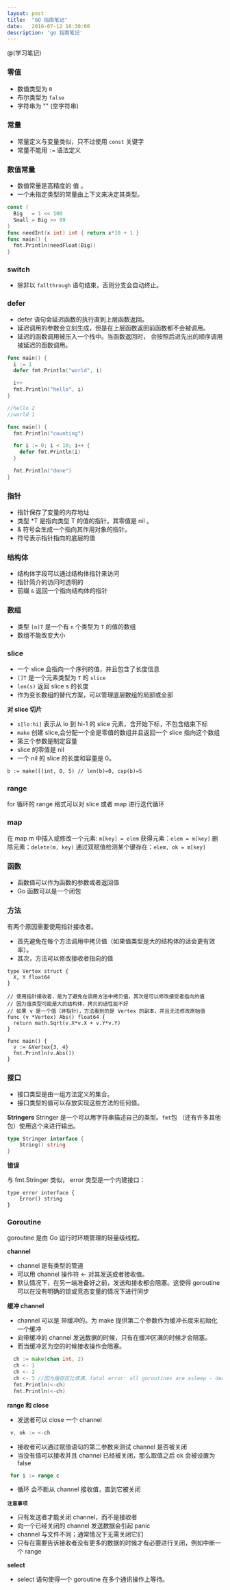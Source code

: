 ```yaml
---
layout: post
title:  "GO 指南笔记"
date:   2016-07-12 18:30:00
description: 'go 指南笔记'
---
```


@(学习笔记)

### **零值**
- 数值类型为 `0`
- 布尔类型为 `false`
- 字符串为 "" (空字符串)

###  **常量**
- 常量定义与变量类似，只不过使用 `const` 关键字
- 常量不能用 `:=` 语法定义

### **数值常量**
- 数值常量是高精度的 值 。
- 一个未指定类型的常量由上下文来决定其类型。

``` go
const (
  Big   = 1 << 100
  Small = Big >> 99
)
func needInt(x int) int { return x*10 + 1 }
func main() {
  fmt.Println(needFloat(Big))
}
```

### **switch**
- 除非以 `fallthrough` 语句结束，否则分支会自动终止。

### **defer**
- defer 语句会延迟函数的执行直到上层函数返回。
- 延迟调用的参数会立刻生成，但是在上层函数返回前函数都不会被调用。
- 延迟的函数调用被压入一个栈中。当函数返回时， 会按照后进先出的顺序调用被延迟的函数调用。

``` go
func main() {
  i := 1
  defer fmt.Println("world", i)

  i++
  fmt.Println("hello", i)
}

//hello 2
//world 1
```

```go
func main() {
  fmt.Println("counting")

  for i := 0; i < 10; i++ {
    defer fmt.Println(i)
  }

  fmt.Println("done")
}
```

### 指针

- 指针保存了变量的内存地址
- 类型 *T 是指向类型 T 的值的指针。其零值是 nil 。
- & 符号会生成一个指向其作用对象的指针。
- 符号表示指针指向的底层的值


### **结构体**

- 结构体字段可以通过结构体指针来访问
- 指针简介的访问时透明的
- 前缀 `&` 返回一个指向结构体的指针

### **数组**

- 类型 `[n]T` 是一个有 `n` 个类型为 `T` 的值的数组
- 数组不能改变大小

### **slice**

- 一个 slice 会指向一个序列的值，并且包含了长度信息
- `[]T` 是一个元素类型为 `T` 的 `slice`
- `len(s)` 返回 slice s 的长度
- 作为变长数组的替代方案，可以管理底层数组的局部或全部

**对 slice 切片**

- `s[lo:hi]` 表示从 lo 到 hi-1 的 slice 元素，含开始下标，不包含结束下标
- `make` 创建 slice,会分配一个全是零值的数组并且返回一个 slice 指向这个数组
- 第三个参数是制定容量
- slice 的零值是 nil
- 一个 nil 的 slice 的长度和容量是 0。

```
b := make([]int, 0, 5) // len(b)=0, cap(b)=5
```

###  **range**

for 循环的 range 格式可以对 slice 或者 map 进行迭代循环


###  **map**

在 map m 中插入或修改一个元素: `m[key] = elem`
获得元素：`elem = m[key]`
删除元素：`delete(m, key)`
通过双赋值检测某个键存在：`elem, ok = m[key]`


### **函数**

- 函数值可以作为函数的参数或者返回值
- Go 函数可以是一个闭包

### **方法**

 有两个原因需要使用指针接收者。
 - 首先避免在每个方法调用中拷贝值（如果值类型是大的结构体的话会更有效率）。
 - 其次，方法可以修改接收者指向的值


```
type Vertex struct {
  X, Y float64
}

// 使用指针接收者，是为了避免在调用方法中拷贝值，其次是可以修改接受者指向的值
// 因为值类型可能是大的结构体，拷贝的话性能不好
// 如果 v 是一个值（非指针），方法看到的是 Vertex 的副本，并且无法修改原始值
func (v *Vertex) Abs() float64 { 
  return math.Sqrt(v.X*v.X + v.Y*v.Y) 
}

func main() {
  v := &Vertex{3, 4}
  fmt.Println(v.Abs())
}
```

### **接口**
- 接口类型是由一组方法定义的集合。
- 接口类型的值可以存放实现这些方法的任何值。

**Stringers**
Stringer 是一个可以用字符串描述自己的类型。`fmt`包 （还有许多其他包）使用这个来进行输出。

```go
type Stringer interface {
    String() string
}
```

**错误**

与 fmt.Stringer 类似， error 类型是一个内建接口：

```
type error interface {
    Error() string
}
```

### **Goroutine**

goroutine 是由 Go 运行时环境管理的轻量级线程。

**channel**
- channel 是有类型的管道
- 可以用 channel 操作符 <- 对其发送或者接收值。
- 默认情况下，在另一端准备好之前，发送和接收都会阻塞。这使得 goroutine 可以在没有明确的锁或竞态变量的情况下进行同步

**缓冲 channel**
- channel 可以是 带缓冲的。为 make 提供第二个参数作为缓冲长度来初始化一个缓冲 
- 向带缓冲的 channel 发送数据的时候，只有在缓冲区满的时候才会阻塞。 
- 而当缓冲区为空的时候接收操作会阻塞。


``` go
  ch := make(chan int, 2)
  ch <- 1
  ch <- 2
  ch <- 3 //因为缓存区比填满，fatal error: all goroutines are asleep - deadlock!
  fmt.Println(<-ch)
  fmt.Println(<-ch)
```

**range 和 close**

- 发送者可以 close 一个 channel

``` go
 v, ok := <-ch
```
- 接收者可以通过赋值语句的第二参数来测试 channel 是否被关闭
- 当没有值可以接收并且 channel 已经被关闭，那么取值之后 ok 会被设置为 false

``` go
 for i := range c
```
- 循环 会不断从 channel 接收值，直到它被关闭

**`注意事项`**
- 只有发送者才能关闭 channel，而不是接收者
- 向一个已经关闭的 channel 发送数据会引起 panic
- channel 与文件不同；通常情况下无需关闭它们
- 只有在需要告诉接收者没有更多的数据的时候才有必要进行关闭，例如中断一个 range

**select**
- select 语句使得一个 goroutine 在多个通讯操作上等待。






